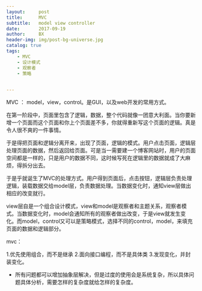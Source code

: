 ```yaml
---
layout:     post
title:      MVC
subtitle:   model view controller
date:       2017-09-19
author:     BX
header-img: img/post-bg-universe.jpg
catalog: true
tags:
    - MVC
    - 设计模式
    - 观察者
    - 策略
   

---
```


MVC ： model，view，control。是GUI，以及web开发的常用方式。

在第一阶段中，页面里包含了逻辑，数据，整个代码就像一团意大利面。当你要新增一个页面而这个页面和你上个页面差不多，你就得重新写这个页面的逻辑。真是令人很不爽的一件事情。

于是得把页面和逻辑分离开来，出现了页面，逻辑的模式。用户点击页面，逻辑层处理页面的数据，然后返回给页面。可是当一需要建一个博客网站时，用户的页面空间都是一样的，只是用户的数据不同，这时候写死在逻辑里的数据就成了大麻烦，得拆分出去。

于是乎就诞生了MVC的处理方式。用户得到页面后，点击按钮，逻辑层负责处理逻辑，装载数据交给model层，负责数据处理。当数据变化时，通知view层做出相应的改变就行。


view层自是一个组合设计模式，view和model是观察者和主题关系，观察者模式。当数据变化时，model会通知所有的观察者做出改变，于是view就发生变化。而model，control又可以是策略模式，选择不同的control，model，来填充页面的数据和逻辑部分。


mvc：

1.优先使用组合，而不是继承
2.面向接口编程，而不是具体类
3.发现变化，并封装变化。

- 所有问题都可以增加抽象层解决，但是过度的使用会是系统复杂，所以具体问题具体分析，需要怎样的复杂度就给怎样的复杂度。